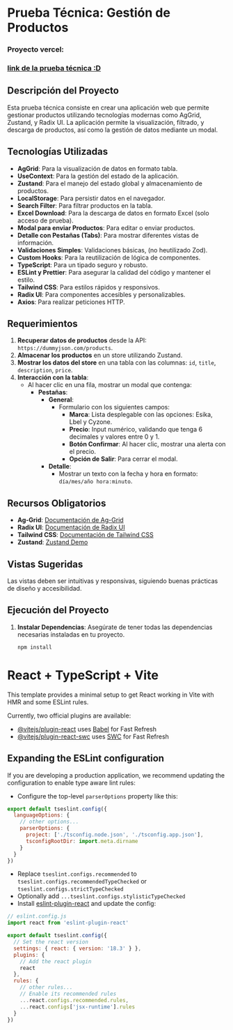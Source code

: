 # Prueba Técnica: Gestión de Productos

### Proyecto vercel:

### [link de la prueba técnica :D](https://belcorp-interview.vercel.app/)

## Descripción del Proyecto

Esta prueba técnica consiste en crear una aplicación web que permite gestionar productos utilizando tecnologías modernas como AgGrid, Zustand, y Radix UI. La aplicación permite la visualización, filtrado, y descarga de productos, así como la gestión de datos mediante un modal.

## Tecnologías Utilizadas

- **AgGrid**: Para la visualización de datos en formato tabla.
- **UseContext**: Para la gestión del estado de la aplicación.
- **Zustand**: Para el manejo del estado global y almacenamiento de productos.
- **LocalStorage**: Para persistir datos en el navegador.
- **Search Filter**: Para filtrar productos en la tabla.
- **Excel Download**: Para la descarga de datos en formato Excel (solo acceso de prueba).
- **Modal para enviar Productos**: Para editar o enviar productos.
- **Detalle con Pestañas (Tabs)**: Para mostrar diferentes vistas de información.
- **Validaciones Simples**: Validaciones básicas, (no heutilizado Zod).
- **Custom Hooks**: Para la reutilización de lógica de componentes.
- **TypeScript**: Para un tipado seguro y robusto.
- **ESLint y Prettier**: Para asegurar la calidad del código y mantener el estilo.
- **Tailwind CSS**: Para estilos rápidos y responsivos.
- **Radix UI**: Para componentes accesibles y personalizables.
- **Axios**: Para realizar peticiones HTTP.

## Requerimientos

1. **Recuperar datos de productos** desde la API: `https://dummyjson.com/products`.
2. **Almacenar los productos** en un store utilizando Zustand.
3. **Mostrar los datos del store** en una tabla con las columnas: `id`, `title`, `description`, `price`.
4. **Interacción con la tabla**:
   - Al hacer clic en una fila, mostrar un modal que contenga:
     - **Pestañas**:
       - **General**:
         - Formulario con los siguientes campos:
           - **Marca**: Lista desplegable con las opciones: Esika, Lbel y Cyzone.
           - **Precio**: Input numérico, validando que tenga 6 decimales y valores entre 0 y 1.
           - **Botón Confirmar**: Al hacer clic, mostrar una alerta con el precio.
           - **Opción de Salir**: Para cerrar el modal.
       - **Detalle**:
         - Mostrar un texto con la fecha y hora en formato: `día/mes/año hora:minuto`.

## Recursos Obligatorios

- **Ag-Grid**: [Documentación de Ag-Grid](https://www.ag-grid.com)
- **Radix UI**: [Documentación de Radix UI](https://www.radix-ui.com)
- **Tailwind CSS**: [Documentación de Tailwind CSS](https://tailwindcss.com)
- **Zustand**: [Zustand Demo](https://zustand-demo.pmnd.rs/)

## Vistas Sugeridas

Las vistas deben ser intuitivas y responsivas, siguiendo buenas prácticas de diseño y accesibilidad.

## Ejecución del Proyecto

1. **Instalar Dependencias**: Asegúrate de tener todas las dependencias necesarias instaladas en tu proyecto.
   ```bash
   npm install
   ```

# React + TypeScript + Vite

This template provides a minimal setup to get React working in Vite with HMR and some ESLint rules.

Currently, two official plugins are available:

- [@vitejs/plugin-react](https://github.com/vitejs/vite-plugin-react/blob/main/packages/plugin-react/README.md) uses [Babel](https://babeljs.io/) for Fast Refresh
- [@vitejs/plugin-react-swc](https://github.com/vitejs/vite-plugin-react-swc) uses [SWC](https://swc.rs/) for Fast Refresh

## Expanding the ESLint configuration

If you are developing a production application, we recommend updating the configuration to enable type aware lint rules:

- Configure the top-level `parserOptions` property like this:

```js
export default tseslint.config({
  languageOptions: {
    // other options...
    parserOptions: {
      project: ['./tsconfig.node.json', './tsconfig.app.json'],
      tsconfigRootDir: import.meta.dirname
    }
  }
})
```

- Replace `tseslint.configs.recommended` to `tseslint.configs.recommendedTypeChecked` or `tseslint.configs.strictTypeChecked`
- Optionally add `...tseslint.configs.stylisticTypeChecked`
- Install [eslint-plugin-react](https://github.com/jsx-eslint/eslint-plugin-react) and update the config:

```js
// eslint.config.js
import react from 'eslint-plugin-react'

export default tseslint.config({
  // Set the react version
  settings: { react: { version: '18.3' } },
  plugins: {
    // Add the react plugin
    react
  },
  rules: {
    // other rules...
    // Enable its recommended rules
    ...react.configs.recommended.rules,
    ...react.configs['jsx-runtime'].rules
  }
})
```

